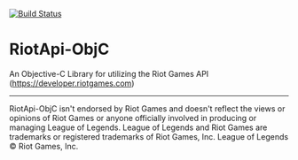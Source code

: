 [![Build Status](https://travis-ci.org/WxWatch/RiotApi-ObjC.svg?branch=master)](https://travis-ci.org/WxWatch/RiotApi-ObjC)

# RiotApi-ObjC
An Objective-C Library for utilizing the Riot Games API (https://developer.riotgames.com)

-----------------
RiotApi-ObjC isn't endorsed by Riot Games and doesn't reflect the views or opinions of Riot Games or anyone officially involved in producing or managing League of Legends. League of Legends and Riot Games are trademarks or registered trademarks of Riot Games, Inc. League of Legends © Riot Games, Inc.
